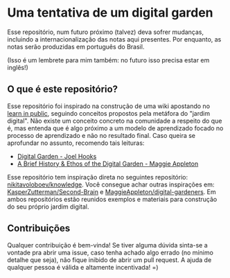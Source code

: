 # Uma tentativa de um digital garden
Esse repositório, num futuro próximo (talvez) deva sofrer mudanças, incluindo a internacionalização das notas aqui presentes. Por enquanto, as notas serão produzidas em português do Brasil.

(Isso é um lembrete para mim também: no futuro isso precisa estar em inglês!)

## O que é este repositório?

Esse repositório foi inspirado na construção de uma wiki apostando no [learn in public](https://www.swyx.io/learn-in-public/), seguindo conceitos propostos pela metáfora do "jardim digital". Não existe um conceito concreto na comunidade a respeito do que é, mas entenda que é algo próximo a um modelo de aprendizado focado no processo de aprendizado e não no resultado final. Caso queira se aprofundar no assunto, recomendo tais leituras:

- [Digital Garden - Joel Hooks](https://joelhooks.com/digital-garden)
- [A Brief History & Ethos of the Digital Garden - Maggie Appleton](https://maggieappleton.com/garden-history)

Esse repositório tem inspiração direta no seguintes repositório: [nikitavoloboev/knowledge](https://github.com/nikitavoloboev/knowledge). Você consegue achar outras inspirações em: [KasperZutterman/Second-Brain](https://github.com/KasperZutterman/Second-Brain) e [MaggieAppleton/digital-gardeners](https://github.com/MaggieAppleton/digital-gardeners). Em ambos repositórios estão reunidos exemplos e materiais para construção do seu próprio jardim digital.

## Contribuições
Qualquer contribuição é bem-vinda! Se tiver alguma dúvida sinta-se a vontade pra abrir uma issue, caso tenha achado algo errado (no mínimo detalhe que seja), não fique inibido de abrir um pull request. A ajuda de qualquer pessoa é válida e altamente incentivada! =)